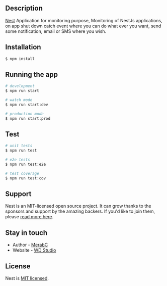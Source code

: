 ## Description

[Nest](https://github.com/nestjs/nest) Application for monitoring purpose, 
Monitoring of NestJs applications, on app shut down catch event where you can do what ever you want, send some notification, email or SMS where you wish.

## Installation

```bash
$ npm install
```

## Running the app

```bash
# development
$ npm run start

# watch mode
$ npm run start:dev

# production mode
$ npm run start:prod
```

## Test

```bash
# unit tests
$ npm run test

# e2e tests
$ npm run test:e2e

# test coverage
$ npm run test:cov
```

## Support

Nest is an MIT-licensed open source project. It can grow thanks to the sponsors and support by the amazing backers. If you'd like to join them, please [read more here](https://docs.nestjs.com/support).

## Stay in touch

- Author - [MerabC](https://www.youtube.com/@merabc)
- Website - [WD Studio](https://wdstudio.ge)

## License

Nest is [MIT licensed](LICENSE).
